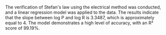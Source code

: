 The verification of Stefan's law using the electrical method was conducted, and a linear regression model was applied to the data. The results indicate that the slope between log P and log R is 3.3487, which is approximately equal to 4. The model demonstrates a high level of accuracy, with an R² score of 99.19%.
